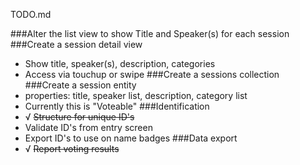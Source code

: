 TODO.md

###Alter the list view to show Title and Speaker(s) for each session
###Create a session detail view
* Show title, speaker(s), description, categories
* Access via touchup or swipe
###Create a sessions collection
###Create a session entity
* properties: title, speaker list, description, category list
* Currently this is "Voteable"
###Identification
* √ ~~Structure for unique ID's~~
* Validate ID's from entry screen
* Export ID's to use on name badges
###Data export
* √ ~~Report voting results~~